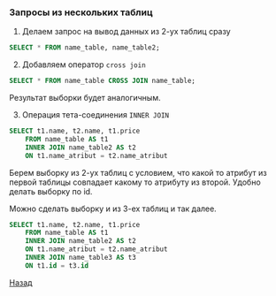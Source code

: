 
### Запросы из нескольких таблиц

1. Делаем запрос на вывод данных из 2-ух таблиц сразу

```sql
SELECT * FROM name_table, name_table2;
```

2. Добавляем оператор ```cross join```

```sql
SELECT * FROM name_table CROSS JOIN name_table;
```

Результат выборки будет аналогичным.

3. Операция тета-соединения ```INNER JOIN```

```sql
SELECT t1.name, t2.name, t1.price 
    FROM name_table AS t1 
    INNER JOIN name_table2 AS t2
    ON t1.name_atribut = t2.name_atribut
```

Берем выборку из 2-ух таблиц с условием, что какой то атрибут из первой таблицы совпадает какому то атрибуту из второй. Удобно делать выборку по id.

Можно сделать выборку и из 3-ех таблиц и так далее.

```sql
SELECT t1.name, t2.name, t1.price 
    FROM name_table AS t1 
    INNER JOIN name_table2 AS t2
    ON t1.name_atribut = t2.name_atribut
    INNER JOIN name_table3 AS t3
    ON t1.id = t3.id
```


[Назад](../README.md)